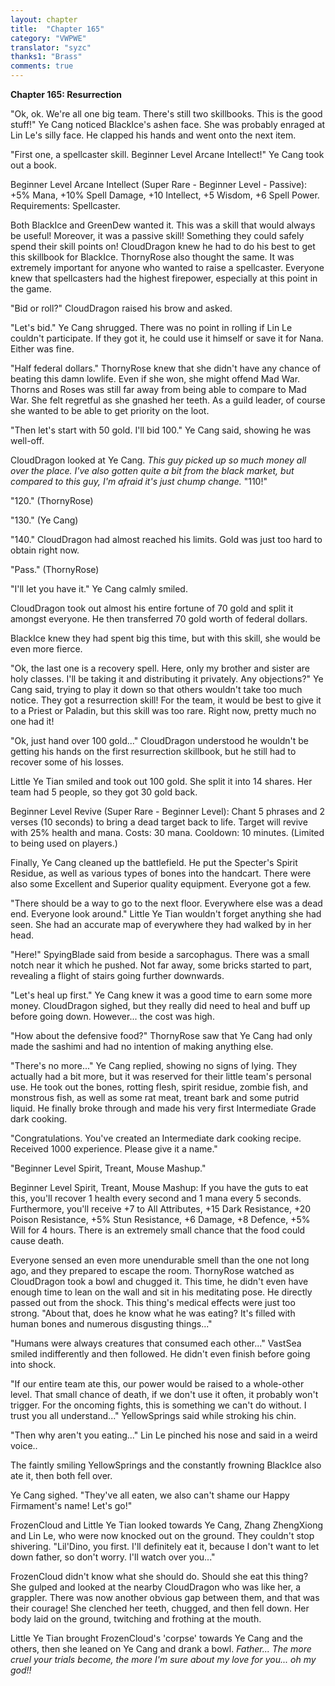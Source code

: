 ```yaml
---
layout: chapter
title:  "Chapter 165"
category: "VWPWE"
translator: "syzc"
thanks1: "Brass"
comments: true
---
```


**Chapter 165: Resurrection**

"Ok, ok. We're all one big team. There's still two skillbooks. This is the good stuff!" Ye Cang noticed BlackIce's ashen face. She was probably enraged at Lin Le's silly face. He clapped his hands and went onto the next item.

"First one, a spellcaster skill. Beginner Level Arcane Intellect!" Ye Cang took out a book.

Beginner Level Arcane Intellect (Super Rare - Beginner Level - Passive): +5% Mana, +10% Spell Damage, +10 Intellect, +5 Wisdom, +6 Spell Power. Requirements: Spellcaster.

Both BlackIce and GreenDew wanted it. This was a skill that would always be useful! Moreover, it was a passive skill! Something they could safely spend their skill points on! CloudDragon knew he had to do his best to get this skillbook for BlackIce. ThornyRose also thought the same. It was extremely important for anyone who wanted to raise a spellcaster. Everyone knew that spellcasters had the highest firepower, especially at this point in the game.

"Bid or roll?" CloudDragon raised his brow and asked. 

"Let's bid." Ye Cang shrugged. There was no point in rolling if Lin Le couldn't participate. If they got it, he could use it himself or save it for Nana. Either was fine.

"Half federal dollars." ThornyRose knew that she didn't have any chance of beating this damn lowlife. Even if she won, she might offend Mad War. Thorns and Roses was still far away from being able to compare to Mad War. She felt regretful as she gnashed her teeth. As a guild leader, of course she wanted to be able to get priority on the loot.

"Then let's start with 50 gold. I'll bid 100." Ye Cang said, showing he was well-off.

CloudDragon looked at Ye Cang. *This guy picked up so much money all over the place. I've also gotten quite a bit from the black market, but compared to this guy, I'm afraid it's just chump change.* "110!"

"120." (ThornyRose)

"130." (Ye Cang)

"140." CloudDragon had almost reached his limits. Gold was just too hard to obtain right now. 

"Pass." (ThornyRose)

"I'll let you have it." Ye Cang calmly smiled.

CloudDragon took out almost his entire fortune of 70 gold and split it amongst everyone. He then transferred 70 gold worth of federal dollars.

BlackIce knew they had spent big this time, but with this skill, she would be even more fierce.

"Ok, the last one is a recovery spell. Here, only my brother and sister are holy classes. I'll be taking it and distributing it privately. Any objections?" Ye Cang said, trying to play it down so that others wouldn't take too much notice. They got a resurrection skill! For the team, it would be best to give it to a Priest or Paladin, but this skill was too rare. Right now, pretty much no one had it!

"Ok, just hand over 100 gold..." CloudDragon understood he wouldn't be getting his hands on the first resurrection skillbook, but he still had to recover some of his losses.

Little Ye Tian smiled and took out 100 gold. She split it into 14 shares. Her team had 5 people, so they got 30 gold back.

Beginner Level Revive (Super Rare - Beginner Level): Chant 5 phrases and 2 verses (10 seconds) to bring a dead target back to life. Target will revive with 25% health and mana. Costs: 30 mana. Cooldown: 10 minutes. (Limited to being used on players.)

Finally, Ye Cang cleaned up the battlefield. He put the Specter's Spirit Residue, as well as various types of bones into the handcart. There were also some Excellent and Superior quality equipment. Everyone got a few.

"There should be a way to go to the next floor. Everywhere else was a dead end. Everyone look around." Little Ye Tian wouldn't forget anything she had seen. She had an accurate map of everywhere they had walked by in her head.

"Here!" SpyingBlade said from beside a sarcophagus. There was a small notch near it which he pushed. Not far away, some bricks started to part, revealing a flight of stairs going further downwards.

"Let's heal up first." Ye Cang knew it was a good time to earn some more money. CloudDragon sighed, but they really did need to heal and buff up before going down. However... the cost was high.

"How about the defensive food?" ThornyRose saw that Ye Cang had only made the sashimi and had no intention of making anything else.

"There's no more..." Ye Cang replied, showing no signs of lying. They actually had a bit more, but it was reserved for their little team's personal use. He took out the bones, rotting flesh, spirit residue, zombie fish, and monstrous fish, as well as some rat meat, treant bark and some putrid liquid. He finally broke through and made his very first Intermediate Grade dark cooking.

"Congratulations. You've created an Intermediate dark cooking recipe. Received 1000 experience. Please give it a name."

"Beginner Level Spirit, Treant, Mouse Mashup."

Beginner Level Spirit, Treant, Mouse Mashup: If you have the guts to eat this, you'll recover 1 health every second and 1 mana every 5 seconds. Furthermore, you'll receive +7 to All Attributes, +15 Dark Resistance, +20 Poison Resistance, +5% Stun Resistance, +6 Damage, +8 Defence, +5% Will for 4 hours. There is an extremely small chance that the food could cause death.

Everyone sensed an even more unendurable smell than the one not long ago, and they prepared to escape the room. ThornyRose watched as CloudDragon took a bowl and chugged it. This time, he didn't even have enough time to lean on the wall and sit in his meditating pose. He directly passed out from the shock. This thing's medical effects were just too strong. "About that, does he know what he was eating? It's filled with human bones and numerous disgusting things..."

"Humans were always creatures that consumed each other..." VastSea smiled indifferently and then followed. He didn't even finish before going into shock.

"If our entire team ate this, our power would be raised to a whole-other level. That small chance of death, if we don't use it often, it probably won't trigger. For the oncoming fights, this is something we can't do without. I trust you all understand..." YellowSprings said while stroking his chin.

"Then why aren't you eating..." Lin Le pinched his nose and said in a weird voice..

The faintly smiling YellowSprings and the constantly frowning BlackIce also ate it, then both fell over.

Ye Cang sighed. "They've all eaten, we also can't shame our Happy Firmament's name! Let's go!"

FrozenCloud and Little Ye Tian looked towards Ye Cang, Zhang ZhengXiong and Lin Le, who were now knocked out on the ground. They couldn't stop shivering. "Lil'Dino, you first. I'll definitely eat it, because I don't want to let down father, so don't worry. I'll watch over you..."

FrozenCloud didn't know what she should do. Should she eat this thing? She gulped and looked at the nearby CloudDragon who was like her, a grappler. There was now another obvious gap between them, and that was their courage! She clenched her teeth, chugged, and then fell down. Her body laid on the ground, twitching and frothing at the mouth. 

Little Ye Tian brought FrozenCloud's 'corpse' towards Ye Cang and the others, then she leaned on Ye Cang and drank a bowl. *Father... The more cruel your trials become, the more I'm sure about my love for you... oh my god!!*
